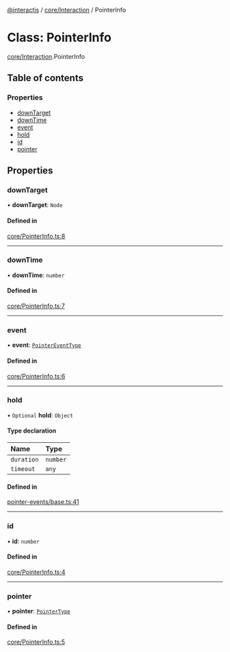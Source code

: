 [@interactjs](../README.md) / [core/Interaction](../modules/core_Interaction.md) / PointerInfo

# Class: PointerInfo

[core/Interaction](../modules/core_Interaction.md).PointerInfo

## Table of contents

### Properties

- [downTarget](core_Interaction.PointerInfo.md#downtarget)
- [downTime](core_Interaction.PointerInfo.md#downtime)
- [event](core_Interaction.PointerInfo.md#event)
- [hold](core_Interaction.PointerInfo.md#hold)
- [id](core_Interaction.PointerInfo.md#id)
- [pointer](core_Interaction.PointerInfo.md#pointer)

## Properties

### downTarget

• **downTarget**: `Node`

#### Defined in

[core/PointerInfo.ts:8](https://github.com/taye/interact.js/blob/5ca9fe72/packages/@interactjs/core/PointerInfo.ts#L8)

___

### downTime

• **downTime**: `number`

#### Defined in

[core/PointerInfo.ts:7](https://github.com/taye/interact.js/blob/5ca9fe72/packages/@interactjs/core/PointerInfo.ts#L7)

___

### event

• **event**: [`PointerEventType`](../modules/core_types.md#pointereventtype)

#### Defined in

[core/PointerInfo.ts:6](https://github.com/taye/interact.js/blob/5ca9fe72/packages/@interactjs/core/PointerInfo.ts#L6)

___

### hold

• `Optional` **hold**: `Object`

#### Type declaration

| Name | Type |
| :------ | :------ |
| `duration` | `number` |
| `timeout` | `any` |

#### Defined in

[pointer-events/base.ts:41](https://github.com/taye/interact.js/blob/5ca9fe72/packages/@interactjs/pointer-events/base.ts#L41)

___

### id

• **id**: `number`

#### Defined in

[core/PointerInfo.ts:4](https://github.com/taye/interact.js/blob/5ca9fe72/packages/@interactjs/core/PointerInfo.ts#L4)

___

### pointer

• **pointer**: [`PointerType`](../modules/core_types.md#pointertype)

#### Defined in

[core/PointerInfo.ts:5](https://github.com/taye/interact.js/blob/5ca9fe72/packages/@interactjs/core/PointerInfo.ts#L5)
